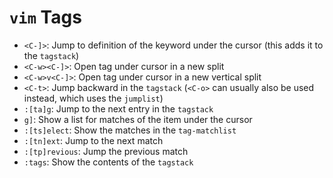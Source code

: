 # `vim` Tags

* `<C-]>`: Jump to definition of the keyword under the cursor (this adds it to the `tagstack`)
* `<C-w><C-]>`: Open tag under cursor in a new split
* `<C-w>v<C-]>`: Open tag under cursor in a new vertical split
* `<C-t>`: Jump backward in the `tagstack` (`<C-o>` can usually also be used instead, which uses the `jumplist`)
* `:[ta]g`: Jump to the next entry in the `tagstack`
* `g]`: Show a list for matches of the item under the cursor
* `:[ts]elect`: Show the matches in the `tag-matchlist`
* `:[tn]ext`: Jump to the next match
* `:[tp]revious`: Jump the previous match
* `:tags`: Show the contents of the `tagstack`
